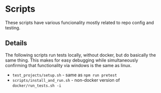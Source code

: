# Scripts

These scripts have various funcionality mostly related to repo config and testing.

## Details

The following scripts run tests locally, without docker, but do basically the same thing.  This makes for easy debugging while simultaneously confirming that functionality via windows is the same as linux.

* `test_projects/setup.sh` - same as `npm run pretest`
* `scripts/install_and_run.sh` - non-docker version of `docker/run_tests.sh -i`
